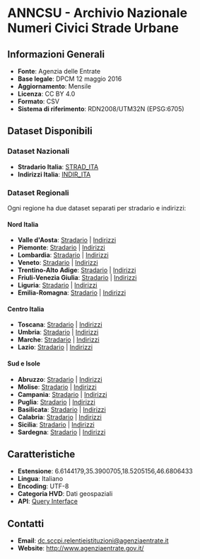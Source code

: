 # ANNCSU - Archivio Nazionale Numeri Civici Strade Urbane

## Informazioni Generali
- **Fonte**: Agenzia delle Entrate
- **Base legale**: DPCM 12 maggio 2016
- **Aggiornamento**: Mensile
- **Licenza**: CC BY 4.0
- **Formato**: CSV
- **Sistema di riferimento**: RDN2008/UTM32N (EPSG:6705)

## Dataset Disponibili

### Dataset Nazionali
- **Stradario Italia**: [STRAD_ITA](https://anncsu.open.agenziaentrate.gov.it/age-inspire/opendata/anncsu/getds.php?STRAD_ITA)
- **Indirizzi Italia**: [INDIR_ITA](https://anncsu.open.agenziaentrate.gov.it/age-inspire/opendata/anncsu/getds.php?INDIR_ITA)

### Dataset Regionali
Ogni regione ha due dataset separati per stradario e indirizzi:

#### Nord Italia
- **Valle d'Aosta**: [Stradario](https://anncsu.open.agenziaentrate.gov.it/age-inspire/opendata/anncsu/getds.php?STRAD_VALL) | [Indirizzi](https://anncsu.open.agenziaentrate.gov.it/age-inspire/opendata/anncsu/getds.php?INDIR_VALL)
- **Piemonte**: [Stradario](https://anncsu.open.agenziaentrate.gov.it/age-inspire/opendata/anncsu/getds.php?STRAD_PIEM) | [Indirizzi](https://anncsu.open.agenziaentrate.gov.it/age-inspire/opendata/anncsu/getds.php?INDIR_PIEM)
- **Lombardia**: [Stradario](https://anncsu.open.agenziaentrate.gov.it/age-inspire/opendata/anncsu/getds.php?STRAD_LOMB) | [Indirizzi](https://anncsu.open.agenziaentrate.gov.it/age-inspire/opendata/anncsu/getds.php?INDIR_LOMB)
- **Veneto**: [Stradario](https://anncsu.open.agenziaentrate.gov.it/age-inspire/opendata/anncsu/getds.php?STRAD_VENE) | [Indirizzi](https://anncsu.open.agenziaentrate.gov.it/age-inspire/opendata/anncsu/getds.php?INDIR_VENE)
- **Trentino-Alto Adige**: [Stradario](https://anncsu.open.agenziaentrate.gov.it/age-inspire/opendata/anncsu/getds.php?STRAD_TREN) | [Indirizzi](https://anncsu.open.agenziaentrate.gov.it/age-inspire/opendata/anncsu/getds.php?INDIR_TREN)
- **Friuli-Venezia Giulia**: [Stradario](https://anncsu.open.agenziaentrate.gov.it/age-inspire/opendata/anncsu/getds.php?STRAD_FRIU) | [Indirizzi](https://anncsu.open.agenziaentrate.gov.it/age-inspire/opendata/anncsu/getds.php?INDIR_FRIU)
- **Liguria**: [Stradario](https://anncsu.open.agenziaentrate.gov.it/age-inspire/opendata/anncsu/getds.php?STRAD_LIGU) | [Indirizzi](https://anncsu.open.agenziaentrate.gov.it/age-inspire/opendata/anncsu/getds.php?INDIR_LIGU)
- **Emilia-Romagna**: [Stradario](https://anncsu.open.agenziaentrate.gov.it/age-inspire/opendata/anncsu/getds.php?STRAD_EMIL) | [Indirizzi](https://anncsu.open.agenziaentrate.gov.it/age-inspire/opendata/anncsu/getds.php?INDIR_EMIL)

#### Centro Italia
- **Toscana**: [Stradario](https://anncsu.open.agenziaentrate.gov.it/age-inspire/opendata/anncsu/getds.php?STRAD_TOSC) | [Indirizzi](https://anncsu.open.agenziaentrate.gov.it/age-inspire/opendata/anncsu/getds.php?INDIR_TOSC)
- **Umbria**: [Stradario](https://anncsu.open.agenziaentrate.gov.it/age-inspire/opendata/anncsu/getds.php?STRAD_UMBR) | [Indirizzi](https://anncsu.open.agenziaentrate.gov.it/age-inspire/opendata/anncsu/getds.php?INDIR_UMBR)
- **Marche**: [Stradario](https://anncsu.open.agenziaentrate.gov.it/age-inspire/opendata/anncsu/getds.php?STRAD_MARC) | [Indirizzi](https://anncsu.open.agenziaentrate.gov.it/age-inspire/opendata/anncsu/getds.php?INDIR_MARC)
- **Lazio**: [Stradario](https://anncsu.open.agenziaentrate.gov.it/age-inspire/opendata/anncsu/getds.php?STRAD_LAZI) | [Indirizzi](https://anncsu.open.agenziaentrate.gov.it/age-inspire/opendata/anncsu/getds.php?INDIR_LAZI)

#### Sud e Isole
- **Abruzzo**: [Stradario](https://anncsu.open.agenziaentrate.gov.it/age-inspire/opendata/anncsu/getds.php?STRAD_ABRU) | [Indirizzi](https://anncsu.open.agenziaentrate.gov.it/age-inspire/opendata/anncsu/getds.php?INDIR_ABRU)
- **Molise**: [Stradario](https://anncsu.open.agenziaentrate.gov.it/age-inspire/opendata/anncsu/getds.php?STRAD_MOLI) | [Indirizzi](https://anncsu.open.agenziaentrate.gov.it/age-inspire/opendata/anncsu/getds.php?INDIR_MOLI)
- **Campania**: [Stradario](https://anncsu.open.agenziaentrate.gov.it/age-inspire/opendata/anncsu/getds.php?STRAD_CAMP) | [Indirizzi](https://anncsu.open.agenziaentrate.gov.it/age-inspire/opendata/anncsu/getds.php?INDIR_CAMP)
- **Puglia**: [Stradario](https://anncsu.open.agenziaentrate.gov.it/age-inspire/opendata/anncsu/getds.php?STRAD_PUGL) | [Indirizzi](https://anncsu.open.agenziaentrate.gov.it/age-inspire/opendata/anncsu/getds.php?INDIR_PUGL)
- **Basilicata**: [Stradario](https://anncsu.open.agenziaentrate.gov.it/age-inspire/opendata/anncsu/getds.php?STRAD_BASI) | [Indirizzi](https://anncsu.open.agenziaentrate.gov.it/age-inspire/opendata/anncsu/getds.php?INDIR_BASI)
- **Calabria**: [Stradario](https://anncsu.open.agenziaentrate.gov.it/age-inspire/opendata/anncsu/getds.php?STRAD_CALA) | [Indirizzi](https://anncsu.open.agenziaentrate.gov.it/age-inspire/opendata/anncsu/getds.php?INDIR_CALA)
- **Sicilia**: [Stradario](https://anncsu.open.agenziaentrate.gov.it/age-inspire/opendata/anncsu/getds.php?STRAD_SICI) | [Indirizzi](https://anncsu.open.agenziaentrate.gov.it/age-inspire/opendata/anncsu/getds.php?INDIR_SICI)
- **Sardegna**: [Stradario](https://anncsu.open.agenziaentrate.gov.it/age-inspire/opendata/anncsu/getds.php?STRAD_SARD) | [Indirizzi](https://anncsu.open.agenziaentrate.gov.it/age-inspire/opendata/anncsu/getds.php?INDIR_SARD)

## Caratteristiche
- **Estensione**: 6.6144179,35.3900705,18.5205156,46.6806433 
- **Lingua**: Italiano
- **Encoding**: UTF-8
- **Categoria HVD**: Dati geospaziali
- **API**: [Query Interface](https://anncsu.open.agenziaentrate.gov.it/age-inspire/opendata/anncsu/querydata.php)

## Contatti
- **Email**: dc.sccpi.relentieistituzioni@agenziaentrate.it
- **Website**: http://www.agenziaentrate.gov.it/
